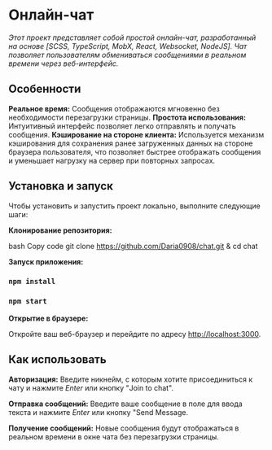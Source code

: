 # Онлайн-чат

_Этот проект представляет собой простой онлайн-чат, разработанный на основе [SCSS, TypeScript, MobX, React, Websocket, NodeJS]. Чат позволяет пользователям обмениваться сообщениями в реальном времени через веб-интерфейс._

## Особенности

**Реальное время:** Сообщения отображаются мгновенно без необходимости перезагрузки страницы.
**Простота использования:** Интуитивный интерфейс позволяет легко отправлять и получать сообщения.
**Кэширование на стороне клиента:** Используется механизм кэширования для сохранения ранее загруженных данных на стороне браузера пользователя, что позволяет быстрее отображать сообщения и уменьшает нагрузку на сервер при повторных запросах.

## Установка и запуск

Чтобы установить и запустить проект локально, выполните следующие шаги:

**Клонирование репозитория:**

bash
Copy code
git clone https://github.com/Daria0908/chat.git & cd chat

**Запуск приложения:**

### `npm install`

### `npm start`

**Открытие в браузере:**

Откройте ваш веб-браузер и перейдите по адресу [http://localhost:3000](http://localhost:3000).

## Как использовать

**Авторизация:**
Введите никнейм, с которым хотите присоединиться к чату и нажмите _Enter_ или кнопку "Join to chat".

**Отправка сообщений:**
Введите ваше сообщение в поле для ввода текста и нажмите _Enter_ или кнопку "Send Message.

**Получение сообщений:**
Новые сообщения будут отображаться в реальном времени в окне чата без перезагрузки страницы.
